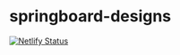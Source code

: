 # springboard-designs

[![Netlify Status](https://api.netlify.com/api/v1/badges/4f09a80e-4686-421f-8279-4d0fe9777d47/deploy-status)](https://app.netlify.com/sites/sales-person-claudia-42647/deploys)
